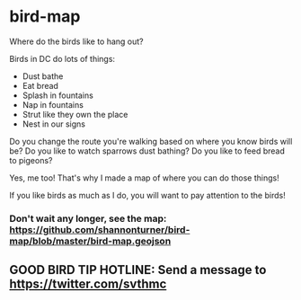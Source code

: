 # bird-map
Where do the birds like to hang out?

Birds in DC do lots of things:
* Dust bathe
* Eat bread
* Splash in fountains
* Nap in fountains
* Strut like they own the place
* Nest in our signs

Do you change the route you're walking based on where you know birds will be?
Do you like to watch sparrows dust bathing?
Do you like to feed bread to pigeons?

Yes, me too! That's why I made a map of where you can do those things!

If you like birds as much as I do, you will want to pay attention to the birds!

### Don't wait any longer, see the map: https://github.com/shannonturner/bird-map/blob/master/bird-map.geojson

## GOOD BIRD TIP HOTLINE: Send a message to https://twitter.com/svthmc
